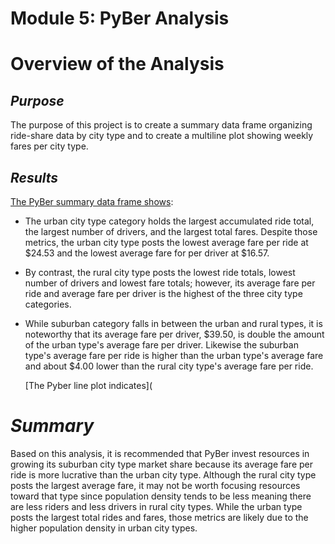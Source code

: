 # Module 5: PyBer Analysis

# Overview of the Analysis

## *Purpose*
The purpose of this project is to create a summary data frame organizing ride-share data by city type and to create a multiline plot showing weekly fares per city type.

## *Results*
[The PyBer summary data frame shows](https://github.com/laurlen2112/Pyber_Analysis/blob/main/analysis/PyBer_DF_Summary.png):

* The urban city type category holds the largest accumulated ride total, the largest number of drivers, and the largest total fares.  Despite those 
  metrics, the urban city type posts the lowest average fare per ride at $24.53 and the lowest average fare for per driver at $16.57.  

* By contrast, the rural city type posts the lowest ride totals, lowest number of drivers and lowest fare totals; however, its average fare per ride and 
  average fare per driver is the highest of the three city type categories.  

* While suburban category falls in between the urban and rural types, it is noteworthy that its average fare per driver, $39.50, is double the amount of 
  the urban type's average fare per driver.  Likewise the suburban type's average fare per ride is higher than the urban type's average fare and about 
		$4.00 lower than the rural city type's average fare per ride.
 
	[The Pyber line plot indicates](


# *Summary*

Based on this analysis, it is recommended that PyBer invest resources in growing its suburban city type market share because its average fare per ride is more lucrative than the urban city type.  Although the rural city type posts the largest average fare, it may not be worth focusing resources toward that type since population density tends to be less meaning there are less riders and less drivers in rural city types.  While the urban type posts the largest total rides and fares, those metrics are likely due to the higher population density in urban city types.
